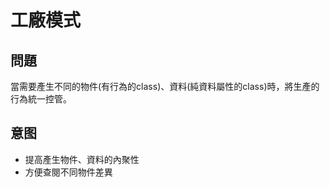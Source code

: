工廠模式
===
問題
---
當需要產生不同的物件(有行為的class)、資料(純資料屬性的class)時，將生產的行為統一控管。

意图
---
- 提高產生物件、資料的內聚性
- 方便查閱不同物件差異